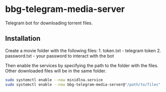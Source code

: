 # bbg-telegram-media-server

Telegram bot for downloading torrent files.

## Installation

Create a movie folder with the following files:
    1. token.txt - telegram token
    2. password.txt - your password to interact with the bot

Then enable the services by specifying the path to the folder with the files. Other downloaded files will be in the same folder.

```bash
sudo systemctl enable --now minidlna.service
sudo systemctl enable --now bbg-telegram-media-server@"/path/to/files".service
```
